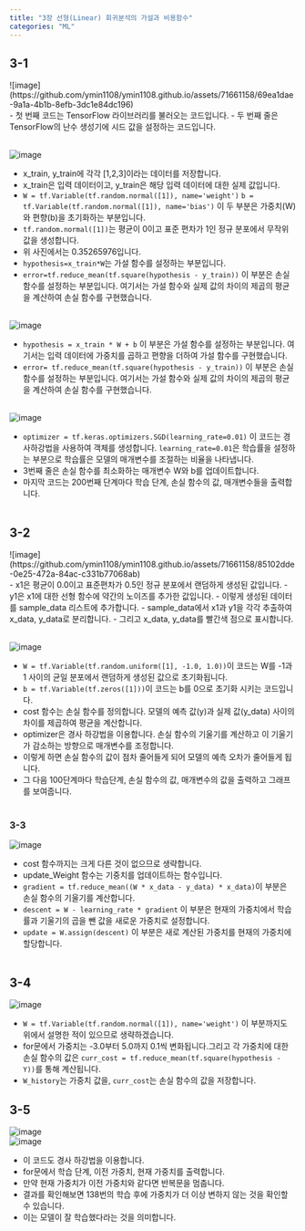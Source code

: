 ```yaml
---
title: "3장 선형(Linear) 회귀분석의 가설과 비용함수"
categories: "ML"
---
```


<h2>3-1</h2>
![image](https://github.com/ymin1108/ymin1108.github.io/assets/71661158/69ea1dae-9a1a-4b1b-8efb-3dc1e84dc196)<br/>
- 첫 번째 코드는 TensorFlow 라이브러리를 불러오는 코드입니다.
- 두 번째 줄은 TensorFlow의 난수 생성기에 시드 값을 설정하는 코드입니다.<br/><br/>

![image](https://github.com/ymin1108/ymin1108.github.io/assets/71661158/2df1de92-dc88-4b3f-aa8a-60dfbbd88a1d)<br/>
- x_train, y_train에 각각 [1,2,3]이라는 데이터를 저장합니다.
- x_train은 입력 데이터이고, y_train은 해당 입력 데이터에 대한 실제 값입니다.
- `W = tf.Variable(tf.random.normal([1]), name='weight')` `b = tf.Variable(tf.random.normal([1]), name='bias')` 이 두 부분은 가중치(W)와 편향(b)을 초기화하는 부분입니다.
- `tf.random.normal([1])`는 평균이 0이고 표준 편차가 1인 정규 분포에서 무작위 값을 생성합니다.
- 위 사진에서는 0.35265976입니다.
- `hypothesis=x_train*W`는 가설 함수를 설정하는 부분입니다.
- `error=tf.reduce_mean(tf.square(hypothesis - y_train))` 이 부분은 손실 함수를 설정하는 부분입니다. 여기서는 가설 함수와 실제 값의 차이의 제곱의 평균을 계산하여 손실 함수를 구현했습니다.<br/><br/>

![image](https://github.com/ymin1108/ymin1108.github.io/assets/71661158/2e04eb75-3e00-4541-96a7-5bc6d51af836)<br/>
- `hypothesis = x_train * W + b` 이 부분은 가설 함수를 설정하는 부분입니다. 여기서는 입력 데이터에 가중치를 곱하고 편향을 더하여 가설 함수를 구현했습니다.
- `error= tf.reduce_mean(tf.square(hypothesis - y_train))` 이 부분은 손실 함수를 설정하는 부분입니다. 여기서는 가설 함수와 실제 값의 차이의 제곱의 평균을 계산하여 손실 함수를 구현했습니다.<br/><br/>

![image](https://github.com/ymin1108/ymin1108.github.io/assets/71661158/19eb0737-2206-4b59-89fc-d7ac4e08f927)<br/>
- `optimizer = tf.keras.optimizers.SGD(learning_rate=0.01)` 이 코드는 경사하강법을 사용하여 객체를 생성합니다. `learning_rate=0.01`은 학습률을 설정하는 부분으로 학습률은 모델의 매개변수를 조절하는 비율을 나타냅니다.
- 3번째 줄은 손실 함수를 최소화하는 매개변수 W와 b를 업데이트합니다.
- 마지막 코드는 200번째 단계마다 학습 단계, 손실 함수의 값, 매개변수들을 출력합니다.<br/><br/>

<h2>3-2</h2>
![image](https://github.com/ymin1108/ymin1108.github.io/assets/71661158/85102dde-0e25-472a-84ac-c331b77068ab)<br/>
- x1은 평균이 0.0이고 표준편차가 0.5인 정규 분포에서 랜덤하게 생성된 값입니다.
- y1은 x1에 대한 선형 함수에 약간의 노이즈를 추가한 값입니다.
- 이렇게 생성된 데이터를 sample_data 리스트에 추가합니다.
- sample_data에서 x1과 y1을 각각 추출하여 x_data, y_data로 분리합니다.
- 그리고 x_data, y_data를 빨간색 점으로 표시합니다.<br/><br/>

![image](https://github.com/ymin1108/ymin1108.github.io/assets/71661158/8634ab8e-b7e1-4f9c-88e5-849884f03ac7)<br/>
- `W = tf.Variable(tf.random.uniform([1], -1.0, 1.0))`이 코드는 W를 -1과 1 사이의 균일 분포에서 랜덤하게 생성된 값으로 초기화됩니다.
- `b = tf.Variable(tf.zeros([1]))`이 코드는 b를 0으로 초기화 시키는 코드입니다.
- cost 함수는 손실 함수를 정의합니다. 모델의 예측 값(y)과 실제 값(y_data) 사이의 차이를 제곱하여 평균을 계산합니다.
- optimizer은 경사 하강법을 이용합니다. 손실 함수의 기울기를 계산하고 이 기울기가 감소하는 방향으로 매개변수를 조정합니다.
- 이렇게 하면 손실 함수의 값이 점차 줄어들게 되어 모델의 예측 오차가 줄어들게 됩니다.
- 그 다음 100단계마다 학습단계, 손실 함수의 값, 매개변수의 값을 출력하고 그래프를 보여줍니다.<br/><br/>

<h3>3-3</h3>

![image](https://github.com/ymin1108/ymin1108.github.io/assets/71661158/71ae5627-28c8-4cf9-8200-151f4d2b608e)<br/>
- cost 함수까지는 크게 다른 것이 없으므로 생략합니다.
- update_Weight 함수는 기중치를 업데이트하는 함수입니다.
- `gradient = tf.reduce_mean((W * x_data - y_data) * x_data)`이 부분은 손실 함수의 기울기를 계산합니다.
- `descent = W - learning_rate * gradient` 이 부분은 현재의 가중치에서 학습률과 기울기의 곱을 뺀 값을 새로운 가중치로 설정합니다.
- `update = W.assign(descent)` 이 부분은 새로 계산된 가중치를 현재의 가중치에 할당합니다.<br/><br/>

<h2>3-4</h2>

![image](https://github.com/ymin1108/ymin1108.github.io/assets/71661158/d782ff35-2a00-46ca-b1d3-44904a6dca49)<br/>
- `W = tf.Variable(tf.random.normal([1]), name='weight')` 이 부분까지도 위에서 설명한 적이 있으므로 생략하겠습니다.
- for문에서 가중치는 -3.0부터 5.0까지 0.1씩 변화됩니다.그리고 각 가중치에 대한 손실 함수의 값은 `curr_cost = tf.reduce_mean(tf.square(hypothesis - Y))`를 통해 계산됩니다.
- `W_history`는 가중치 값을, `curr_cost`는 손실 함수의 값을 저장합니다.

<h2>3-5</h2>

![image](https://github.com/ymin1108/ymin1108.github.io/assets/71661158/32fdaf86-18ba-431d-999c-251efbd379da)<br/>
![image](https://github.com/ymin1108/ymin1108.github.io/assets/71661158/1f7e7b87-8d83-4fc8-b18a-344a2f671f20)<br/>
- 이 코드도 경사 하강법을 이용합니다.
- for문에서 학습 단계, 이전 가중치, 현재 가중치를 출력합니다.
- 만약 현재 가중치가 이전 가중치와 같다면 반복문을 멈춥니다.
- 결과를 확인해보면 138번의 학습 후에 가중치가 더 이상 변하지 않는 것을 확인할 수 있습니다.
- 이는 모델이 잘 학습했다라는 것을 의미합니다.
